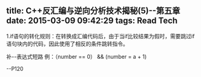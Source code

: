 title: C++反汇编与逆向分析技术揭秘(5)--第五章
date: 2015-03-09 09:42:29
tags: Read Tech
---

1.if语句的转化规则：在转换成汇编代码后，由于当if比较结果为假时，需要跳过if语句块内的代码，因此使用了相反的条件跳转指令。

补--表达式短路
例：（number == 0） && (number = a + 1)

--P120